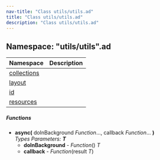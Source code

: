 ```yaml
---
nav-title: "Class utils/utils.ad"
title: "Class utils/utils.ad"
description: "Class utils/utils.ad"
---
```

## Namespace: "utils/utils".ad

Namespace | Description
------|------------
[collections](../../../utils/utils/ad/collections/) | 
[layout](../../../utils/utils/ad/layout/) | 
[id](../../../utils/utils/ad/id/) | 
[resources](../../../utils/utils/ad/resources/) | 

##### Functions
 - **async(** doInBackground _Function_..., callback _Function_... **)**    
     _Types Parameters:_ _**T**_
   - **doInBackground** - _Function_() _T_
   - **callback** - _Function_(result _T_)